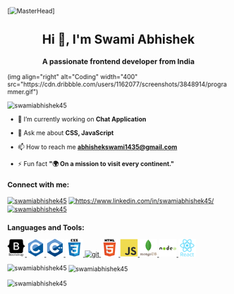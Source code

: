 [![MasterHead](https://www.google.com/url?sa=i&url=https%3A%2F%2Fgithub.com%2FPratapwosti&psig=AOvVaw3cOH083TCL0qcNJubKmynY&ust=1699290674600000&source=images&cd=vfe&opi=89978449&ved=0CBIQjRxqFwoTCLi9wZqtrYIDFQAAAAAdAAAAABAZ)]
<h1 align="center">Hi 👋, I'm Swami Abhishek</h1>
<h3 align="center">A passionate frontend developer from India</h3>
(img align="right" alt="Coding" width="400" src="https://cdn.dribbble.com/users/1162077/screenshots/3848914/programmer.gif")

<p align="left"> <img src="https://komarev.com/ghpvc/?username=swamiabhishek45&label=Profile%20views&color=0e75b6&style=flat" alt="swamiabhishek45" /> </p>

- 🔭 I’m currently working on **Chat Application**

- 💬 Ask me about **CSS, JavaScript**

- 📫 How to reach me **abhishekswami1435@gmail.com**

- ⚡ Fun fact **"🌍 On a mission to visit every continent."**

<h3 align="left">Connect with me:</h3>
<p align="left">
<a href="https://twitter.com/swamiabhishek45" target="blank"><img align="center" src="https://raw.githubusercontent.com/rahuldkjain/github-profile-readme-generator/master/src/images/icons/Social/twitter.svg" alt="swamiabhishek45" height="30" width="40" /></a>
<a href="https://linkedin.com/in/https://www.linkedin.com/in/swamiabhishek45/" target="blank"><img align="center" src="https://raw.githubusercontent.com/rahuldkjain/github-profile-readme-generator/master/src/images/icons/Social/linked-in-alt.svg" alt="https://www.linkedin.com/in/swamiabhishek45/" height="30" width="40" /></a>
<a href="https://www.leetcode.com/swamiabhishek45" target="blank"><img align="center" src="https://raw.githubusercontent.com/rahuldkjain/github-profile-readme-generator/master/src/images/icons/Social/leet-code.svg" alt="swamiabhishek45" height="30" width="40" /></a>
</p>

<h3 align="left">Languages and Tools:</h3>
<p align="left"> <a href="https://getbootstrap.com" target="_blank" rel="noreferrer"> <img src="https://raw.githubusercontent.com/devicons/devicon/master/icons/bootstrap/bootstrap-plain-wordmark.svg" alt="bootstrap" width="40" height="40"/> </a> <a href="https://www.cprogramming.com/" target="_blank" rel="noreferrer"> <img src="https://raw.githubusercontent.com/devicons/devicon/master/icons/c/c-original.svg" alt="c" width="40" height="40"/> </a> <a href="https://www.w3schools.com/cpp/" target="_blank" rel="noreferrer"> <img src="https://raw.githubusercontent.com/devicons/devicon/master/icons/cplusplus/cplusplus-original.svg" alt="cplusplus" width="40" height="40"/> </a> <a href="https://www.w3schools.com/css/" target="_blank" rel="noreferrer"> <img src="https://raw.githubusercontent.com/devicons/devicon/master/icons/css3/css3-original-wordmark.svg" alt="css3" width="40" height="40"/> </a> <a href="https://git-scm.com/" target="_blank" rel="noreferrer"> <img src="https://www.vectorlogo.zone/logos/git-scm/git-scm-icon.svg" alt="git" width="40" height="40"/> </a> <a href="https://www.w3.org/html/" target="_blank" rel="noreferrer"> <img src="https://raw.githubusercontent.com/devicons/devicon/master/icons/html5/html5-original-wordmark.svg" alt="html5" width="40" height="40"/> </a> <a href="https://developer.mozilla.org/en-US/docs/Web/JavaScript" target="_blank" rel="noreferrer"> <img src="https://raw.githubusercontent.com/devicons/devicon/master/icons/javascript/javascript-original.svg" alt="javascript" width="40" height="40"/> </a> <a href="https://www.mongodb.com/" target="_blank" rel="noreferrer"> <img src="https://raw.githubusercontent.com/devicons/devicon/master/icons/mongodb/mongodb-original-wordmark.svg" alt="mongodb" width="40" height="40"/> </a> <a href="https://nodejs.org" target="_blank" rel="noreferrer"> <img src="https://raw.githubusercontent.com/devicons/devicon/master/icons/nodejs/nodejs-original-wordmark.svg" alt="nodejs" width="40" height="40"/> </a> <a href="https://reactjs.org/" target="_blank" rel="noreferrer"> <img src="https://raw.githubusercontent.com/devicons/devicon/master/icons/react/react-original-wordmark.svg" alt="react" width="40" height="40"/> </a> </p>

<p><img align="left" src="https://github-readme-stats.vercel.app/api/top-langs?username=swamiabhishek45&theme=tokyonight&show_icons=true&locale=en&layout=compact" alt="swamiabhishek45" /></p>

<p>&nbsp;<img align="center" src="https://github-readme-stats.vercel.app/api?username=swamiabhishek45&theme=tokyonight&show_icons=true&locale=en" alt="swamiabhishek45" /></p>

<p><img align="center" src="https://github-readme-streak-stats.herokuapp.com/?user=swamiabhishek45&" alt="swamiabhishek45" /></p>
